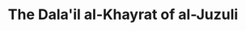 ---
id: '1'
iiif_image: '1'
artist: Al-Hajj Hafiz Muhammad Nuri
location: Turkey
title: The Dala'il al-Khayrat of al-Juzuli
_date: '1801'
object_type: manuscript
current_location: The Museum of Islamic Art, Qatar
wiki_link: https://commons.wikimedia.org/wiki/File:Al-Hajj_Hafiz_Muhammad_Nuri,_Turkey,_1801_-_The_Dala%27il_al-Khayrat_of_al-Juzuli_-_Google_Art_Project.jpg
slug: '1'
layout: iiif-image-page
---